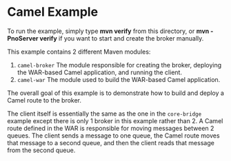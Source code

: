 # Camel Example

To run the example, simply type **mvn verify** from this directory, or **mvn -PnoServer verify** if you want to start and create the broker manually.

This example contains 2 different Maven modules:

1) `camel-broker` The module responsible for creating the broker, deploying the WAR-based Camel application, and running the client.
2) `camel-war` The module used to build the WAR-based Camel application.

The overall goal of this example is to demonstrate how to build and deploy a Camel route to the broker.

The client itself is essentially the same as the one in the `core-bridge` example except there is only 1 broker in this
example rather than 2. A Camel route defined in the WAR is responsible for moving messages between 2 queues. The client
sends a message to one queue, the Camel route moves that message to a second queue, and then the client reads that
message from the second queue.